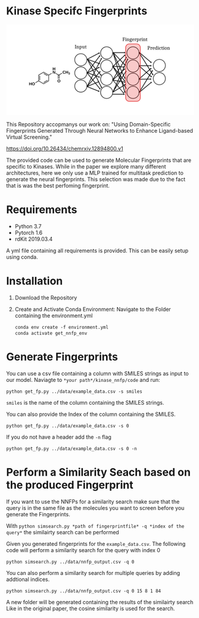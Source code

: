 # Kinase Specifc Fingerprints

![](fp_gen_3.png)

This Repository accopmanys our work on:
"Using Domain-Specific Fingerprints Generated Through Neural Networks to Enhance Ligand-based Virtual Screening."

https://doi.org/10.26434/chemrxiv.12894800.v1


The provided code can be used to generate Molecular Fingerprints that are specific to Kinases. 
While in the paper we explore many different architectures, here we only use a MLP trained for multitask prediction to generate the neural fingerprints. 
This selection was made due to the fact that is was the best perfoming fingerprint.


# Requirements

* Python 3.7
* Pytorch 1.6
* rdKit 2019.03.4

A yml file containing all requirements is provided. This can be easily setup using conda.


# Installation 

1. Download the Repository

2. Create and Activate Conda Environment:
    Navigate to the Folder containing the environment.yml
    ```
    conda env create -f environment.yml
    conda activate get_nnfp_env
    ```
# Generate Fingerprints
You can use a csv file containing a column with SMILES strings as input to our model.
Naviagte to `*your path*/kinase_nnfp/code` and run:

```
python get_fp.py ../data/example_data.csv -s smiles
```
`smiles` is the name of the column containing the SMILES strings.

You can also provide the Index of the column containing the SMILES. 
```
python get_fp.py ../data/example_data.csv -s 0
```
If you do not have a header add the `-n` flag

```
python get_fp.py ../data/example_data.csv -s 0 -n
```
# Perform a Similarity Seach based on the produced Fingerprint
If you want to use the NNFPs for a similarity search make sure that the query is in the same file as the molecules you want to screen before you generate the Fingerprints.

With `python simsearch.py *path of fingerprintfile* -q *index of the query*` the similairty search can be performed

Given you generated fingerprints for the `example_data.csv`. The following code will perform a similarity search for the query with index 0 

```
python simsearch.py ../data/nnfp_output.csv -q 0
```
You can also perform a similarity search for multiple queries by adding addtional indices.

```
python simsearch.py ../data/nnfp_output.csv -q 0 15 8 1 84
```
A new folder will be generated containing the results of the similairty search
Like in the original paper, the cosine similarity is used for the search.





